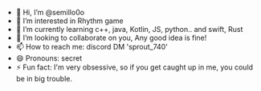 - 👋 Hi, I’m @semillo0o
- 👀 I’m interested in Rhythm game
- 🌱 I’m currently learning c++, java, Kotlin, JS, python.. and swift, Rust
- 💞️ I’m looking to collaborate on you, Any good idea is fine!
- 📫 How to reach me: discord DM 'sprout_740'
- 😄 Pronouns: secret
- ⚡ Fun fact: I'm very obsessive, so if you get caught up in me, you could be in big trouble.

<!---
commend09/commend09 is a ✨ special ✨ repository because its `README.md` (this file) appears on your GitHub profile.
You can click the Preview link to take a look at your changes.
--->
